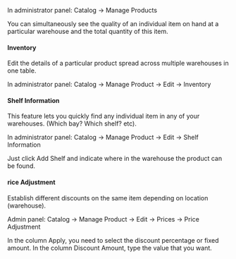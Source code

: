 In administrator panel: Catalog -> Manage Products

You can simultaneously see the quality of an individual item on hand at a particular warehouse and the total quantity of this item.

#### Inventory

Edit the details of a particular product spread across multiple warehouses in one table.

In administrator panel: Catalog -> Manage Product -> Edit -> Inventory

 
#### Shelf Information

This feature lets you quickly find any individual item in any of your warehouses. (Which bay? Which shelf? etc).

In administrator panel: Catalog -> Manage Product -> Edit -> Shelf Information


Just click Add Shelf and indicate where in the warehouse the product can be found.

 
####  rice Adjustment

Establish different discounts on the same item depending on location (warehouse).

Admin panel: Catalog -> Manage Product -> Edit -> Prices -> Price Adjustment

 

In the column Apply, you need to select the discount percentage or fixed amount. In the column Discount Amount, type the value that you want.
